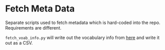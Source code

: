 Fetch Meta Data
===============

Separate scripts used to fetch metadata which is hard-coded into the repo. Requirements are
different.

`fetch_voab_info.py` will write out the vocabulary info
from [here](https://www.nlm.nih.gov/research/umls/sourcereleasedocs/index.html) and write it out as
a CSV.





